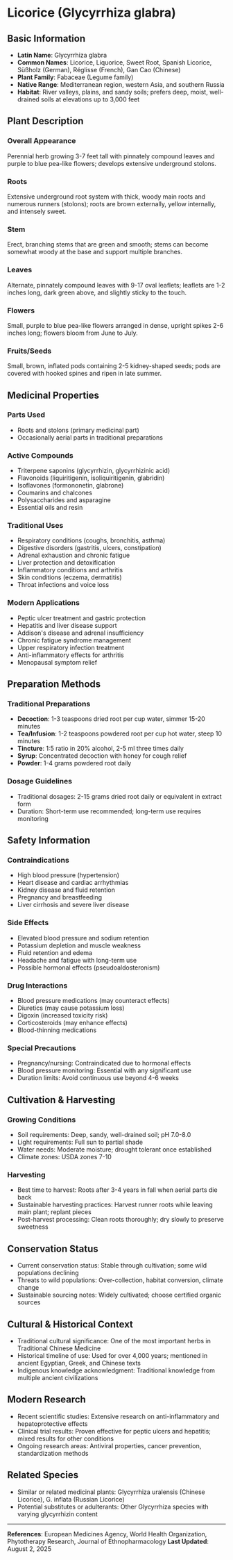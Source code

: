 # Licorice (Glycyrrhiza glabra)

## Basic Information
- **Latin Name**: Glycyrrhiza glabra
- **Common Names**: Licorice, Liquorice, Sweet Root, Spanish Licorice, Süßholz (German), Réglisse (French), Gan Cao (Chinese)
- **Plant Family**: Fabaceae (Legume family)
- **Native Range**: Mediterranean region, western Asia, and southern Russia
- **Habitat**: River valleys, plains, and sandy soils; prefers deep, moist, well-drained soils at elevations up to 3,000 feet

## Plant Description

### Overall Appearance
Perennial herb growing 3-7 feet tall with pinnately compound leaves and purple to blue pea-like flowers; develops extensive underground stolons.

### Roots
Extensive underground root system with thick, woody main roots and numerous runners (stolons); roots are brown externally, yellow internally, and intensely sweet.

### Stem
Erect, branching stems that are green and smooth; stems can become somewhat woody at the base and support multiple branches.

### Leaves
Alternate, pinnately compound leaves with 9-17 oval leaflets; leaflets are 1-2 inches long, dark green above, and slightly sticky to the touch.

### Flowers
Small, purple to blue pea-like flowers arranged in dense, upright spikes 2-6 inches long; flowers bloom from June to July.

### Fruits/Seeds
Small, brown, inflated pods containing 2-5 kidney-shaped seeds; pods are covered with hooked spines and ripen in late summer.

## Medicinal Properties

### Parts Used
- Roots and stolons (primary medicinal part)
- Occasionally aerial parts in traditional preparations

### Active Compounds
- Triterpene saponins (glycyrrhizin, glycyrrhizinic acid)
- Flavonoids (liquiritigenin, isoliquiritigenin, glabridin)
- Isoflavones (formononetin, glabrone)
- Coumarins and chalcones
- Polysaccharides and asparagine
- Essential oils and resin

### Traditional Uses
- Respiratory conditions (coughs, bronchitis, asthma)
- Digestive disorders (gastritis, ulcers, constipation)
- Adrenal exhaustion and chronic fatigue
- Liver protection and detoxification
- Inflammatory conditions and arthritis
- Skin conditions (eczema, dermatitis)
- Throat infections and voice loss

### Modern Applications
- Peptic ulcer treatment and gastric protection
- Hepatitis and liver disease support
- Addison's disease and adrenal insufficiency
- Chronic fatigue syndrome management
- Upper respiratory infection treatment
- Anti-inflammatory effects for arthritis
- Menopausal symptom relief

## Preparation Methods

### Traditional Preparations
- **Decoction**: 1-3 teaspoons dried root per cup water, simmer 15-20 minutes
- **Tea/Infusion**: 1-2 teaspoons powdered root per cup hot water, steep 10 minutes
- **Tincture**: 1:5 ratio in 20% alcohol, 2-5 ml three times daily
- **Syrup**: Concentrated decoction with honey for cough relief
- **Powder**: 1-4 grams powdered root daily

### Dosage Guidelines
- Traditional dosages: 2-15 grams dried root daily or equivalent in extract form
- Duration: Short-term use recommended; long-term use requires monitoring

## Safety Information

### Contraindications
- High blood pressure (hypertension)
- Heart disease and cardiac arrhythmias
- Kidney disease and fluid retention
- Pregnancy and breastfeeding
- Liver cirrhosis and severe liver disease

### Side Effects
- Elevated blood pressure and sodium retention
- Potassium depletion and muscle weakness
- Fluid retention and edema
- Headache and fatigue with long-term use
- Possible hormonal effects (pseudoaldosteronism)

### Drug Interactions
- Blood pressure medications (may counteract effects)
- Diuretics (may cause potassium loss)
- Digoxin (increased toxicity risk)
- Corticosteroids (may enhance effects)
- Blood-thinning medications

### Special Precautions
- Pregnancy/nursing: Contraindicated due to hormonal effects
- Blood pressure monitoring: Essential with any significant use
- Duration limits: Avoid continuous use beyond 4-6 weeks

## Cultivation & Harvesting

### Growing Conditions
- Soil requirements: Deep, sandy, well-drained soil; pH 7.0-8.0
- Light requirements: Full sun to partial shade
- Water needs: Moderate moisture; drought tolerant once established
- Climate zones: USDA zones 7-10

### Harvesting
- Best time to harvest: Roots after 3-4 years in fall when aerial parts die back
- Sustainable harvesting practices: Harvest runner roots while leaving main plant; replant pieces
- Post-harvest processing: Clean roots thoroughly; dry slowly to preserve sweetness

## Conservation Status
- Current conservation status: Stable through cultivation; some wild populations declining
- Threats to wild populations: Over-collection, habitat conversion, climate change
- Sustainable sourcing notes: Widely cultivated; choose certified organic sources

## Cultural & Historical Context
- Traditional cultural significance: One of the most important herbs in Traditional Chinese Medicine
- Historical timeline of use: Used for over 4,000 years; mentioned in ancient Egyptian, Greek, and Chinese texts
- Indigenous knowledge acknowledgment: Traditional knowledge from multiple ancient civilizations

## Modern Research
- Recent scientific studies: Extensive research on anti-inflammatory and hepatoprotective effects
- Clinical trial results: Proven effective for peptic ulcers and hepatitis; mixed results for other conditions
- Ongoing research areas: Antiviral properties, cancer prevention, standardization methods

## Related Species
- Similar or related medicinal plants: Glycyrrhiza uralensis (Chinese Licorice), G. inflata (Russian Licorice)
- Potential substitutes or adulterants: Other Glycyrrhiza species with varying glycyrrhizin content

---

**References**: European Medicines Agency, World Health Organization, Phytotherapy Research, Journal of Ethnopharmacology
**Last Updated**: August 2, 2025
